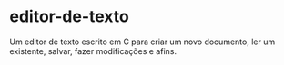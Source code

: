 # editor-de-texto
Um editor de texto escrito em C para criar um novo documento, ler um existente, salvar, fazer modificações e afins.
